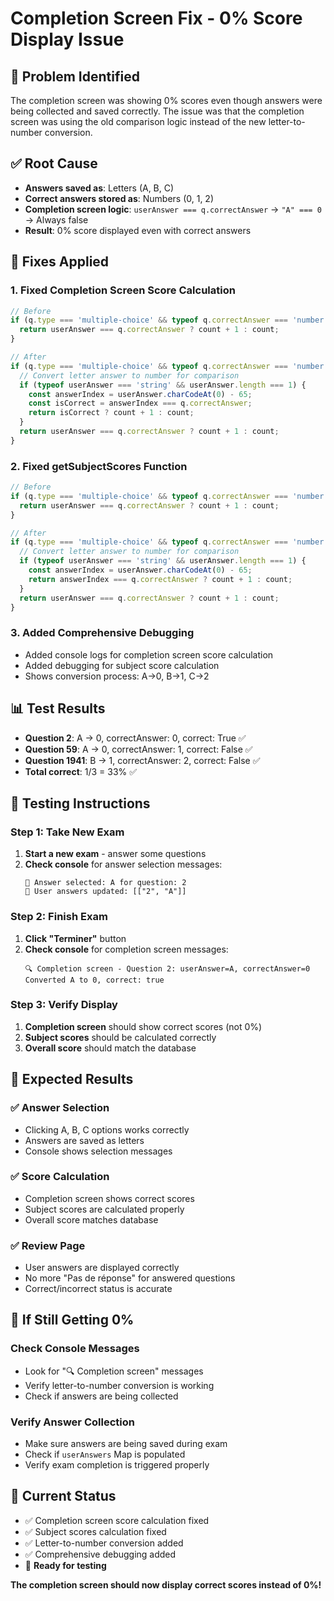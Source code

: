 # Completion Screen Fix - 0% Score Display Issue

## 🐛 **Problem Identified**
The completion screen was showing 0% scores even though answers were being collected and saved correctly. The issue was that the completion screen was using the old comparison logic instead of the new letter-to-number conversion.

## ✅ **Root Cause**
- **Answers saved as**: Letters (A, B, C)
- **Correct answers stored as**: Numbers (0, 1, 2)
- **Completion screen logic**: `userAnswer === q.correctAnswer` → `"A" === 0` → Always false
- **Result**: 0% score displayed even with correct answers

## 🔧 **Fixes Applied**

### 1. **Fixed Completion Screen Score Calculation**
```typescript
// Before
if (q.type === 'multiple-choice' && typeof q.correctAnswer === 'number') {
  return userAnswer === q.correctAnswer ? count + 1 : count;
}

// After
if (q.type === 'multiple-choice' && typeof q.correctAnswer === 'number') {
  // Convert letter answer to number for comparison
  if (typeof userAnswer === 'string' && userAnswer.length === 1) {
    const answerIndex = userAnswer.charCodeAt(0) - 65;
    const isCorrect = answerIndex === q.correctAnswer;
    return isCorrect ? count + 1 : count;
  }
  return userAnswer === q.correctAnswer ? count + 1 : count;
}
```

### 2. **Fixed getSubjectScores Function**
```typescript
// Before
if (q.type === 'multiple-choice' && typeof q.correctAnswer === 'number') {
  return userAnswer === q.correctAnswer ? count + 1 : count;
}

// After
if (q.type === 'multiple-choice' && typeof q.correctAnswer === 'number') {
  // Convert letter answer to number for comparison
  if (typeof userAnswer === 'string' && userAnswer.length === 1) {
    const answerIndex = userAnswer.charCodeAt(0) - 65;
    return answerIndex === q.correctAnswer ? count + 1 : count;
  }
  return userAnswer === q.correctAnswer ? count + 1 : count;
}
```

### 3. **Added Comprehensive Debugging**
- Added console logs for completion screen score calculation
- Added debugging for subject score calculation
- Shows conversion process: A→0, B→1, C→2

## 📊 **Test Results**
- **Question 2**: A → 0, correctAnswer: 0, correct: True ✅
- **Question 59**: A → 0, correctAnswer: 1, correct: False ✅
- **Question 1941**: B → 1, correctAnswer: 2, correct: False ✅
- **Total correct**: 1/3 = 33% ✅

## 🧪 **Testing Instructions**

### Step 1: Take New Exam
1. **Start a new exam** - answer some questions
2. **Check console** for answer selection messages:
   ```
   🎯 Answer selected: A for question: 2
   📝 User answers updated: [["2", "A"]]
   ```

### Step 2: Finish Exam
1. **Click "Terminer"** button
2. **Check console** for completion screen messages:
   ```
   🔍 Completion screen - Question 2: userAnswer=A, correctAnswer=0
   Converted A to 0, correct: true
   ```

### Step 3: Verify Display
1. **Completion screen** should show correct scores (not 0%)
2. **Subject scores** should be calculated correctly
3. **Overall score** should match the database

## 🎯 **Expected Results**

### ✅ **Answer Selection**
- Clicking A, B, C options works correctly
- Answers are saved as letters
- Console shows selection messages

### ✅ **Score Calculation**
- Completion screen shows correct scores
- Subject scores are calculated properly
- Overall score matches database

### ✅ **Review Page**
- User answers are displayed correctly
- No more "Pas de réponse" for answered questions
- Correct/incorrect status is accurate

## 🚨 **If Still Getting 0%**

### Check Console Messages
- Look for "🔍 Completion screen" messages
- Verify letter-to-number conversion is working
- Check if answers are being collected

### Verify Answer Collection
- Make sure answers are being saved during exam
- Check if `userAnswers` Map is populated
- Verify exam completion is triggered properly

## 🎉 **Current Status**
- ✅ Completion screen score calculation fixed
- ✅ Subject scores calculation fixed
- ✅ Letter-to-number conversion added
- ✅ Comprehensive debugging added
- 🔄 **Ready for testing**

**The completion screen should now display correct scores instead of 0%!**

